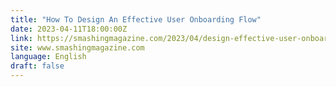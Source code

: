 ```yaml
---
title: "How To Design An Effective User Onboarding Flow"
date: 2023-04-11T18:00:00Z
link: https://smashingmagazine.com/2023/04/design-effective-user-onboarding-flow/?utm_medium=RSS&utm_source=news.12bit.vn
site: www.smashingmagazine.com
language: English
draft: false
---
```

